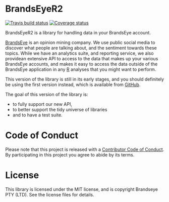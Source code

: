 
<!-- README.md is generated from README.Rmd. Please edit that file -->
BrandsEyeR2
===========

[![Travis build status](https://travis-ci.com/brandseye/brandseyer2.svg?branch=master)](https://travis-ci.com/brandseye/brandseyer2) [![Coverage status](https://codecov.io/gh/brandseye/brandseyer2/branch/master/graph/badge.svg)](https://codecov.io/github/brandseye/brandseyer2?branch=master)

BrandsEyeR2 is a library for handling data in your BrandsEye account.

[BrandsEye](http://www.brandseye.com) is an opinion mining company. We use public social media to discover what people are talking about, and the sentiment towards these topics. While we have an analytics suite, and reporting service, we also providean extensive API to access to the data that makes up your various BrandsEye accounts, and makes it easy to access the data outside of the BrandsEye application in any [R](http://www.r-project.org/) analyses that you might want to perform.

This version of the library is still in its early stages, and you should definitely be using the first version instead, which is available from [GitHub](https://github.com/brandseye/brandseyer "The original brandseyer library").

The goal of this version of the library is:

-   to fully support our new API,
-   to better support the tidy universe of libraries
-   and to have a test suite.

Code of Conduct
===============

Please note that this project is released with a [Contributor Code of Conduct](CODE_OF_CONDUCT.md). By participating in this project you agree to abide by its terms.

License
=======

This library is licensed under the MIT license, and is copyright Brandseye PTY (LTD). See the license files for details.
